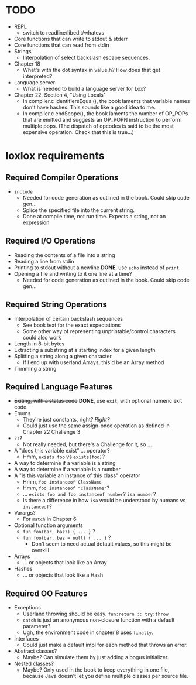 # TODO
 - REPL
   - switch to readline/libedit/whatevs
 - Core functions that can write to stdout & stderr
 - Core functions that can read from stdin
 - Strings
   - Interpolation of select backslash escape sequences.
 - Chapter 18
   - What's with the dot syntax in value.h?  How does that get interpreted?
 - Language server
   - What is needed to build a language server for Lox?
 - Chapter 22, Section 4, "Using Locals"
   - In compiler.c identifiersEqual(), the book laments that variable names
     don't have hashes.  This sounds like a good idea to me.
   - In compiler.c endScope(), the book laments the number of OP_POPs that are
     emitted and suggests an OP_POPN instruction to perform multiple pops.
     (The dispatch of opcodes is said to be the most expensive operation.  Check
     that this is true...)

# loxlox requirements

## Required Compiler Operations
 - `include`
   - Needed for code generation as outlined in the book.  Could skip code gen...
   - Splice the specified file into the current string.
   - Done at compile time, not run time.  Expects a string, not an expression.

## Required I/O Operations
 - Reading the contents of a file into a string
 - Reading a line from stdin
 - ~~Printing to stdout without a newline~~ **DONE**, use `echo` instead of `print`.
 - Opening a file and writing to it one line at a time?
   - Needed for code generation as outlined in the book.  Could skip code gen...

## Required String Operations
 - Interpolation of certain backslash sequences
   - See book text for the exact expectations
   - Some other way of representing unprintable/control characters could also work
 - Length in 8-bit bytes
 - Extracting a substring at a starting index for a given length
 - Splitting a string along a given character
   - If I end up with userland Arrays, this'd be an Array method
 - Trimming a string

## Required Language Features
 - ~~Exiting, with a status code~~ **DONE**, use `exit`, with optional numeric exit code.
 - Enums
   - They're just constants, right? *Right?*
   - Could just use the same assign-once operation as defined in Chapter 22 Challenge 3
 - `?:`?
   - Not really needed, but there's a Challenge for it, so ...
 - A "does this variable exist" ... operator?
   - Hmm, `exists foo` vs `exists(foo)`?
 - A way to determine if a variable is a string
 - A way to determine if a variable is a number
 - A "is this variable an instance of this class" operator
   - Hmm, `foo instanceof ClassName`
   - Hmm, `foo instanceof "ClassName"`?
   - ... `exists foo and foo instanceof number`?  `isa number`?
   - Is there a difference in how `isa` would be understood by humans vs `instanceof`?
 - Varargs?
   - For `match` in Chapter 6
 - Optional function arguments
   - `fun foo(bar, baz?) { ... }` ?
   - `fun foo(bar, baz = null) { ... }` ?
      - Don't seem to need actual default values, so this might be overkill
 - Arrays
   - ... or objects that look like an Array
 - Hashes
   - ... or objects that look like a Hash

## Required OO Features
 - Exceptions
   - Userland throwing should be easy.  `fun:return :: try:throw`
   - `catch` is just an anonymous non-closure function with a default parameter?
   - Ugh, the environment code in chapter 8 uses `finally`.
 - Interfaces
   - Could just make a default impl for each method that throws an error.
 - Abstract classes?
   - Maybe?  Can simulate them by just adding a bogus initializer.
 - Nested classes?
   - Maybe?  Only used in the book to keep everything in one file, because Java
     doesn't let you define multiple classes per source file.

